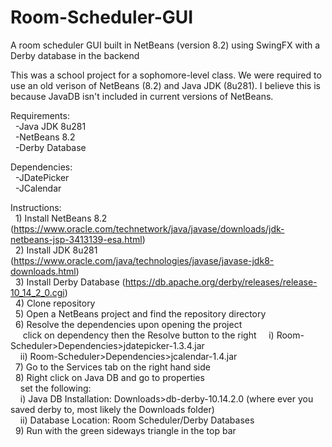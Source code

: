 # Room-Scheduler-GUI
A room scheduler GUI built in NetBeans (version 8.2) using SwingFX with a Derby database in the backend

This was a school project for a sophomore-level class. We were required to use an old verison of NetBeans (8.2) and Java JDK (8u281). I believe this is because JavaDB isn't included in current versions of NetBeans.

Requirements:\
  &nbsp;&nbsp;-Java JDK 8u281\
  &nbsp;&nbsp;-NetBeans 8.2\
  &nbsp;&nbsp;-Derby Database
 
 Dependencies:\
  &nbsp;&nbsp;-JDatePicker\
  &nbsp;&nbsp;-JCalendar
  
  Instructions:\
    &nbsp;&nbsp;1) Install NetBeans 8.2 (https://www.oracle.com/technetwork/java/javase/downloads/jdk-netbeans-jsp-3413139-esa.html) \
    &nbsp;&nbsp;2) Install JDK 8u281 (https://www.oracle.com/java/technologies/javase/javase-jdk8-downloads.html) \
    &nbsp;&nbsp;3) Install Derby Database (https://db.apache.org/derby/releases/release-10_14_2_0.cgi) \
    &nbsp;&nbsp;4) Clone repository\
    &nbsp;&nbsp;5) Open a NetBeans project and find the repository directory\
    &nbsp;&nbsp;6) Resolve the dependencies upon opening the project\
      &nbsp;&nbsp;&nbsp;&nbsp; click on dependency then the Resolve button to the right
      &nbsp;&nbsp;&nbsp;&nbsp;i) Room-Scheduler>Dependencies>jdatepicker-1.3.4.jar\
      &nbsp;&nbsp;&nbsp;&nbsp;ii) Room-Scheduler>Dependencies>jcalendar-1.4.jar\
    &nbsp;&nbsp;7) Go to the Services tab on the right hand side\
    &nbsp;&nbsp;8) Right click on Java DB and go to properties\
      &nbsp;&nbsp;&nbsp;&nbsp;set the following:\
      &nbsp;&nbsp;&nbsp;&nbsp;i) Java DB Installation: Downloads>db-derby-10.14.2.0 (where ever you saved derby to, most likely the Downloads folder)\
      &nbsp;&nbsp;&nbsp;&nbsp;ii) Database Location: Room Scheduler/Derby Databases\
    &nbsp;&nbsp;9) Run with the green sideways triangle in the top bar

